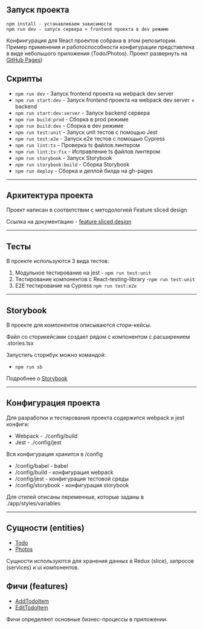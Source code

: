 ## Запуск проекта
```
npm install - устанавливаем зависимости
npm run dev - запуск сервера + frontend проекта в dev режиме
```
Конфингурация для React проектов собрана в этом репозитории. Пример применения и работоспособности конфигурации представлена в виде небольшого приложения (Todo/Photos).
Проект развернуть на [GitHub Pages](https://munchedbox23.github.io/react-ts-web-starter/))

## Скрипты

- `npm run dev` - Запуск frontend проекта на webpack dev server
- `npm run start:dev` - Запуск frontend проекта на webpack dev server + backend
- `npm run start:dev:server` - Запуск backend сервера
- `npm run build:prod` - Сборка в prod режиме
- `npm run build:dev` - Сборка в dev режиме
- `npm run test:unit` - Запуск unit тестов c помощью Jest
- `npm run test:e2e` - Запуск e2e тестов с помощью Cypress
- `npm run lint:ts` - Проверка ts файлов линтером
- `npm run lint:ts:fix` - Исправление ts файлов линтером
- `npm run storybook` - Запуск Storybook
- `npm run storybook:build` - Сборка Storybook 
- `npm run deploy` - Сборка и деплой билда на gh-pages

----

## Архитектура проекта

Проект написан в соответствии с методологией Feature sliced design

Ссылка на документацию - [feature sliced design](https://feature-sliced.design/docs/get-started/tutorial)

----

## Тесты

В проекте используются 3 вида тестов:
1) Модульное тестирование на jest - `npm run test:unit`
2) Тестирование компонентов с React-testing-library -`npm run test:unit`
4) E2E тестирование на Cypress `npm run test:e2e`

----

## Storybook

В проекте для компонентов описываются стори-кейсы.

Файл со сторикейсами создает рядом с компонентом с расширением .stories.tsx

Запустить сторибук можно командой:
- `npm run sb`

Подробнее о [Storybook](/docs/storybook.md)

----

## Конфигурация проекта

Для разработки и тестирования проекта содержится webpack и jest конфиги:
- Webpack - ./config/build
- Jest - ./config/jest

Вся конфигурация хранится в /config
- /config/babel - babel
- /config/build - конфигурация webpack
- /config/jest - конфигурация тестовой среды
- /config/storybook - конфигурация storybook


Для стилей описаны переменные, которые заданы в ./app/styles/variables

----

## Сущности (entities)

- [Todo](/src/entities/todo)
- [Photos](/src/entities/photos)

Сущности используются для хранения данных в Redux (slice), запросов (services) и ui компонентов.

## Фичи (features)

- [AddTodoItem](/src/features/AddTodoItem)
- [EditTodoItem](/src/features/EditTodoItem)

Фичи определяют основные бизнес-процессы в приложении.
